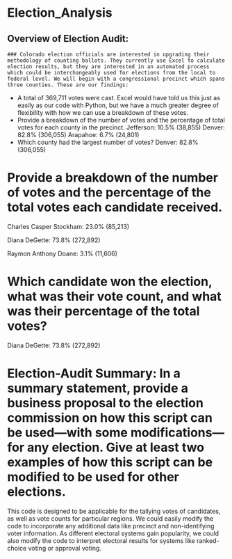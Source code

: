 # Election_Analysis

## Overview of Election Audit: 

	### Colorado election officials are interested in upgrading their methodology of counting ballots. They currently use Excel to calculate election results, but they are interested in an automated process which could be interchangeably used for elections from the local to federal level. We will begin with a congressional precinct which spans three counties. These are our findings:

  - A total of 369,711 votes were cast. Excel would have told us this just as easily as our code with Python, but we have a much greater degree of flexibility with how we can use a breakdown of these votes.
  - Provide a breakdown of the number of votes and the percentage of total votes for each county in the precinct. Jefferson: 10.5% (38,855)
Denver: 82.8% (306,055)
Arapahoe: 6.7% (24,801)  
  - Which county had the largest number of votes? Denver: 82.8% (306,055)
  
# Provide a breakdown of the number of votes and the percentage of the total votes each candidate received.

Charles Casper Stockham: 23.0% (85,213)

Diana DeGette: 73.8% (272,892)

Raymon Anthony Doane: 3.1% (11,606)


# Which candidate won the election, what was their vote count, and what was their percentage of the total votes?

Diana DeGette: 73.8% (272,892)

# Election-Audit Summary: In a summary statement, provide a business proposal to the election commission on how this script can be used—with some modifications—for any election. Give at least two examples of how this script can be modified to be used for other elections.

This code is designed to be applicable for the tallying votes of candidates, as well as vote counts for particular regions. We could easily modify the code to incorporate any additional data like precinct and non-identifying voter information. As different electoral systems gain popularity, we could also modify the code to interpret electoral results for systems like ranked-choice voting or approval voting.



